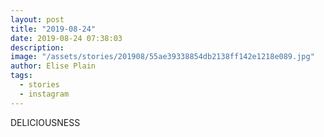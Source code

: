 ```yaml
---
layout: post
title: "2019-08-24"
date: 2019-08-24 07:38:03
description: 
image: "/assets/stories/201908/55ae39338854db2138ff142e1218e089.jpg"
author: Elise Plain
tags: 
  - stories
  - instagram
---
```


DELICIOUSNESS
<p></p>
